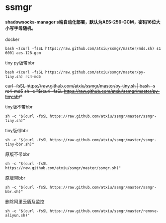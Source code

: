 # ssmgr

#### shadowsocks-manager s端自动化部署，默认为AES-256-GCM，密码16位大小写字母随机。
docker
```
bash <(curl -fsSL https://raw.github.com/atxiu/ssmgr/master/mds.sh) s1 6001 aes-128-gcm
```

tiny py版带bbr
```
bash <(curl -fsSL https://raw.github.com/atxiu/ssmgr/master/py-tiny.sh) rc4-md5
```
~~curl -fsSL https://raw.github.com/atxiu/ssmgr/master/py-tiny.sh | bash -s rc4-md5~~
~~sh -c "$(curl -fsSL https://raw.github.com/atxiu/ssmgr/master/py-tiny.sh)"~~

tiny版不带bbr
```
sh -c "$(curl -fsSL https://raw.github.com/atxiu/ssmgr/master/ssmgr-tiny.sh)"
```
tiny版带bbr
```
sh -c "$(curl -fsSL https://raw.github.com/atxiu/ssmgr/master/ssmgr-tiny-bbr.sh)"
```
原版不带bbr
```
sh -c "$(curl -fsSL https://raw.github.com/atxiu/ssmgr/master/ssmgr.sh)"
```
原版带bbr
```
sh -c "$(curl -fsSL https://raw.github.com/atxiu/ssmgr/master/ssmgr-bbr.sh)"
```
删除阿里云盾及监控
```
sh -c "$(curl -fsSL https://raw.github.com/atxiu/ssmgr/master/remove-aliyun.sh)"
```
